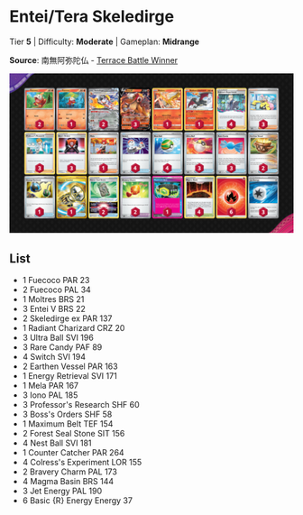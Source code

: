 # Entei/Tera Skeledirge

Tier **5** | Difficulty: **Moderate** | Gameplan: **Midrange**

**Source**: 南無阿弥陀仏 - [Terrace Battle Winner](https://twitter.com/laughteria_TCG/status/1756323649555210512)

![decklist](../../!Images/Standard/10BRS-TEF/Entei-Skeledirge.png)

## List
* 1 Fuecoco PAR 23
* 2 Fuecoco PAL 34
* 1 Moltres BRS 21
* 3 Entei V BRS 22
* 2 Skeledirge ex PAR 137
* 1 Radiant Charizard CRZ 20
* 3 Ultra Ball SVI 196
* 3 Rare Candy PAF 89
* 4 Switch SVI 194
* 2 Earthen Vessel PAR 163
* 1 Energy Retrieval SVI 171
* 1 Mela PAR 167
* 3 Iono PAL 185
* 3 Professor's Research SHF 60
* 3 Boss's Orders SHF 58
* 1 Maximum Belt TEF 154
* 2 Forest Seal Stone SIT 156
* 4 Nest Ball SVI 181
* 1 Counter Catcher PAR 264
* 4 Colress's Experiment LOR 155
* 2 Bravery Charm PAL 173
* 4 Magma Basin BRS 144
* 3 Jet Energy PAL 190
* 6 Basic {R} Energy Energy 37

